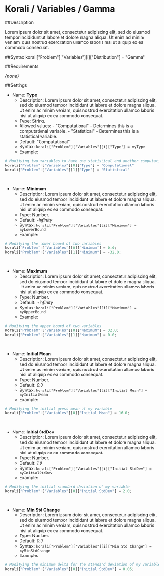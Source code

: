 # Korali / Variables / Gamma
				   
##Description

Lorem ipsum dolor sit amet, consectetur adipiscing elit, sed do eiusmod tempor incididunt ut labore et dolore magna aliqua. Ut enim ad minim veniam, quis nostrud exercitation ullamco laboris nisi ut aliquip ex ea commodo consequat.
	   
##Syntax
       korali["Problem"]["Variables"][i]["Distribution"] = "Gamma"

##Requirements

*{none}*

##Settings

+ Name: **Type**
     - Description: Lorem ipsum dolor sit amet, consectetur adipiscing elit, sed do eiusmod tempor incididunt ut labore et dolore magna aliqua. Ut enim ad minim veniam, quis nostrud exercitation ullamco laboris nisi ut aliquip ex ea commodo consequat.
     - Type: String. 
	 - Allowed values:
	       - "Computational" - Determines this is a computational variable.
		   - "Statistical" - Determines this is a statistical variable.
	 - Default: "Computational"
	 - Syntax: `korali["Problem"]["Variables"][i]["Type"] = myType`
	 - Example:
	 
```python
# Modifying two variables to have one statistical and another computational.
korali["Problem"]["Variables"][0]["Type"] = "Computational"
korali["Problem"]["Variables"][1]["Type"] = "Statistical"
```

<br>
	 
+ Name: **Minimum**
     - Description: Lorem ipsum dolor sit amet, consectetur adipiscing elit, sed do eiusmod tempor incididunt ut labore et dolore magna aliqua. Ut enim ad minim veniam, quis nostrud exercitation ullamco laboris nisi ut aliquip ex ea commodo consequat.
     - Type: Number. 
	 - Default: *-infinity*
	 - Syntax: `korali["Problem"]["Variables"][i]["Minimum"] = myLowerBound`
	 - Example:
	 
```python
# Modifying the lower bound of two variables
korali["Problem"]["Variables"][0]["Minimum"] = 0.0;
korali["Problem"]["Variables"][1]["Minimum"] = -32.0;
```

<br>
	 
+ Name: **Maximum**
     - Description: Lorem ipsum dolor sit amet, consectetur adipiscing elit, sed do eiusmod tempor incididunt ut labore et dolore magna aliqua. Ut enim ad minim veniam, quis nostrud exercitation ullamco laboris nisi ut aliquip ex ea commodo consequat.
     - Type: Number. 
	 - Default: *+infinity*
	 - Syntax: `korali["Problem"]["Variables"][i]["Maximum"] = myUpperBound`
	 - Example:
	 
```python
# Modifying the upper bound of two variables
korali["Problem"]["Variables"][0]["Maximum"] = 32.0;
korali["Problem"]["Variables"][1]["Maximum"] = 0.0;
```

<br>

+ Name: **Initial Mean**
     - Description: Lorem ipsum dolor sit amet, consectetur adipiscing elit, sed do eiusmod tempor incididunt ut labore et dolore magna aliqua. Ut enim ad minim veniam, quis nostrud exercitation ullamco laboris nisi ut aliquip ex ea commodo consequat.
     - Type: Number. 
	 - Default: *0.0*
	 - Syntax: `korali["Problem"]["Variables"][i]["Initial Mean"] = myInitialMean`
	 - Example:
	 
```python
# Modifying the initial guess mean of my variable
korali["Problem"]["Variables"][0]["Initial Mean"] = 16.0;
```

<br>

+ Name: **Initial StdDev**
     - Description: Lorem ipsum dolor sit amet, consectetur adipiscing elit, sed do eiusmod tempor incididunt ut labore et dolore magna aliqua. Ut enim ad minim veniam, quis nostrud exercitation ullamco laboris nisi ut aliquip ex ea commodo consequat.
     - Type: Number. 
	 - Default: *1.0*
	 - Syntax: `korali["Problem"]["Variables"][i]["Initial StdDev"] = myInitialStdDev`
	 - Example:
	 
```python
# Modifying the initial standard deviation of my variable
korali["Problem"]["Variables"][0]["Initial StdDev"] = 2.0;
```	 

<br>

+ Name: **Min Std Change**
     - Description: Lorem ipsum dolor sit amet, consectetur adipiscing elit, sed do eiusmod tempor incididunt ut labore et dolore magna aliqua. Ut enim ad minim veniam, quis nostrud exercitation ullamco laboris nisi ut aliquip ex ea commodo consequat.
     - Type: Number. 
	 - Default: *0.0*
	 - Syntax: `korali["Problem"]["Variables"][i]["Min Std Change"] = myMinStdChange`
	 - Example:
	 
```python
# Modifying the minimum delta for the standard deviation of my variable
korali["Problem"]["Variables"][0]["Initial StdDev"] = 0.05;
```	 
